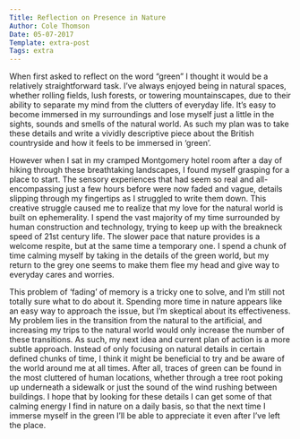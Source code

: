 ```yaml
---
Title: Reflection on Presence in Nature
Author: Cole Thomson
Date: 05-07-2017
Template: extra-post
Tags: extra
---
```


When first asked to reflect on the word “green” I thought it would be a relatively straightforward task. I’ve always enjoyed being in natural spaces, whether rolling fields, lush forests, or towering mountainscapes, due to their ability to separate my mind from the clutters of everyday life. It’s easy to become immersed in my surroundings and lose myself just a little in the sights, sounds and smells of the natural world. As such my plan was to take these details and write a vividly descriptive piece about the British countryside and how it feels to be immersed in ‘green’.
 
However when I sat in my cramped Montgomery hotel room after a day of hiking through these breathtaking landscapes, I found myself grasping for a place to start. The sensory experiences that had seem so real and all-encompassing just a few hours before were now faded and vague, details slipping through my fingertips as I struggled to write them down. This creative struggle caused me to realize that my love for the natural world is built on ephemerality. I spend the vast majority of my time surrounded by human construction and technology, trying to keep up with the breakneck speed of 21st century life. The slower pace that nature provides is a welcome respite, but at the same time a temporary one. I spend a chunk of time calming myself by taking in the details of the green world, but my return to the grey one seems to make them flee my head and give way to everyday cares and worries.

This problem of ‘fading’ of memory is a tricky one to solve, and I’m still not totally sure what to do about it. Spending more time in nature appears like an easy way to approach the issue, but I’m skeptical about its effectiveness. My problem lies in the transition from the natural to the artificial, and increasing my trips to the natural world would only increase the number of these transitions. As such, my next idea and current plan of action is a more subtle approach. Instead of only focusing on natural details in certain defined chunks of time, I think it might be beneficial to try and be aware of the world around me at all times. After all, traces of green can be found in the most cluttered of human locations, whether through a tree root poking up underneath a sidewalk or just the sound of the wind rushing between buildings. I hope that by looking for these details I can get some of that calming energy I find in nature on a daily basis, so that the next time I immerse myself in the green I’ll be able to appreciate it even after I’ve left the place.